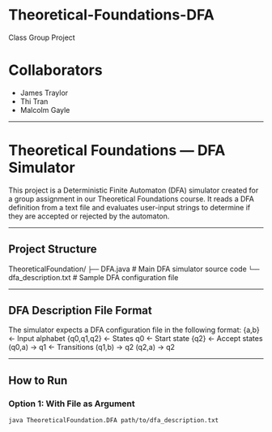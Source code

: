 # Theoretical-Foundations-DFA
Class Group Project

# Collaborators

- James Traylor
- Thi Tran
- Malcolm Gayle

---

# Theoretical Foundations — DFA Simulator

This project is a Deterministic Finite Automaton (DFA) simulator created for a group assignment in our Theoretical Foundations course. It reads a DFA definition from a text file and evaluates user-input strings to determine if they are accepted or rejected by the automaton.

---

## Project Structure

TheoreticalFoundation/
  ```├──``` DFA.java # Main DFA simulator source code
  ```└──``` dfa_description.txt # Sample DFA configuration file

---

## DFA Description File Format

The simulator expects a DFA configuration file in the following format:
{a,b} ← Input alphabet
{q0,q1,q2} ← States
q0 ← Start state
{q2} ← Accept states
(q0,a) -> q1 ← Transitions
(q1,b) -> q2
(q2,a) -> q2

---

## How to Run

### Option 1: With File as Argument
```bash
java TheoreticalFoundation.DFA path/to/dfa_description.txt
